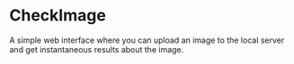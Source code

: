 # CheckImage
A simple web interface where you can upload an image to the local server and get instantaneous results about the image.
